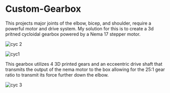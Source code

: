# Custom-Gearbox
This projects major joints of the elbow, bicep, and shoulder, require a powerful motor and drive system. My solution for this is to create a 3d pritned cycloidal gearbox powered by a Nema 17 stepper motor. 

![cyc 2](https://github.com/user-attachments/assets/9cfb5cfd-1c64-4a96-a2c4-07f5b36a752d)

![cyc1](https://github.com/user-attachments/assets/be648e65-3906-45e5-b22c-49fa2a78710f)

This gearbox utilizes 4 3D printed gears and an ecceentric drive shaft that transmits the output of the nema motor to the box allowing for the 25:1 gear ratio to transmit its force further down the elbow.




![cyc 3](https://github.com/user-attachments/assets/8a3b392b-8e0d-4338-8ea1-7a33dd745f47)
